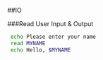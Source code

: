
##IO

###Read User Input & Output
```bash
 echo Please enter your name
 read MYNAME
 echo Hello, $MYNAME
 ```



